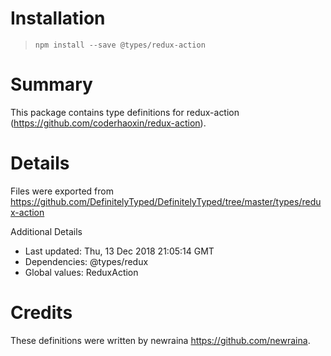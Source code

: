 # Installation
> `npm install --save @types/redux-action`

# Summary
This package contains type definitions for redux-action (https://github.com/coderhaoxin/redux-action).

# Details
Files were exported from https://github.com/DefinitelyTyped/DefinitelyTyped/tree/master/types/redux-action

Additional Details
 * Last updated: Thu, 13 Dec 2018 21:05:14 GMT
 * Dependencies: @types/redux
 * Global values: ReduxAction

# Credits
These definitions were written by newraina <https://github.com/newraina>.
